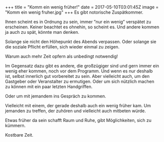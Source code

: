 +++
title = "Komm ein wenig früher!"
date = 2017-05-10T03:01:45Z
image = "Komm ein wenig fruher.jpg"
+++
Es gibt notorische Zuspätkommer.

Ihnen scheint es in Ordnung zu sein, immer ”nur ein wenig” verspätet zu erscheinen. Keiner beachtet es ohnehin, so scheint es. Und andere kommen ja auch zu spät, könnte man denken.

Solange sie nicht den Höhepunkt des Abends verpassen. Oder solange sie die soziale Pflicht erfüllen, sich wieder einmal zu zeigen.

Warum auch mehr Zeit opfern als unbedingt notwendig!

Im Gegensatz dazu gibt es andere, die großzügiger sind und gern immer ein wenig eher kommen, noch vor dem Programm. Und wenn es nur deshalb ist, selbst innerlich gut vorbereitet zu sein. Aber vielleicht auch, um den Gastgeber oder Veranstalter zu ermutigen. Oder um sich nützlich machen zu können mit ein paar letzten Handgriffen.

Oder um mit jemandem ins Gespräch zu kommen. 

Vielleicht mit einem, der gerade deshalb auch ein wenig früher kam. Um jemanden zu treffen, der zuhören und vielleicht auch mitbeten würde.

Etwas früher da sein schafft Raum und Ruhe, gibt Möglichkeiten, sich zu kümmern.

Kostbare Zeit.
